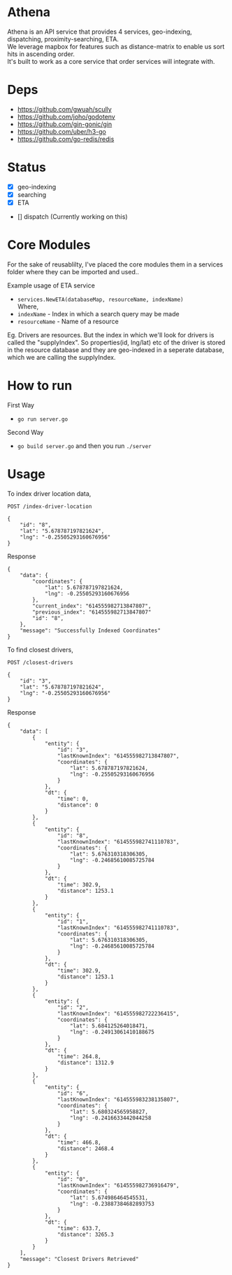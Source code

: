 # Athena

Athena is an API service that provides 4 services, geo-indexing, dispatching, proximity-searching, ETA. <br/>
We leverage mapbox for features such as distance-matrix to enable us sort hits in ascending order. <br/>
It's built to work as a core service that order services will integrate with. <br/>

# Deps
- https://github.com/gwuah/scully
- https://github.com/joho/godotenv
- https://github.com/gin-gonic/gin
- https://github.com/uber/h3-go
- https://github.com/go-redis/redis

# Status

- [x] geo-indexing
- [x] searching
- [x] ETA
- [] dispatch (Currently working on this)

# Core Modules

For the sake of reusablilty, I've placed the core modules them in a services folder where they can be imported and used.. <br/>

Example usage of ETA service

- `services.NewETA(databaseMap, resourceName, indexName)`<br/>
  Where,
- `indexName` - Index in which a search query may be made
- `resourceName` - Name of a resource

Eg. Drivers are resources. But the index in which we'll look for drivers is called the "supplyIndex". So properties(id, lng/lat) etc of the driver is stored in the resource database and they are geo-indexed in a seperate database, which we are calling the supplyIndex.

# How to run

First Way

- `go run server.go`

Second Way

- `go build server.go` and then you run `./server`

# Usage

To index driver location data,

`POST /index-driver-location`

```
{
    "id": "8",
    "lat": "5.678787197821624",
    "lng": "-0.25505293160676956"
}
```

Response

```
{
    "data": {
        "coordinates": {
            "lat": 5.678787197821624,
            "lng": -0.25505293160676956
        },
        "current_index": "614555982713847807",
        "previous_index": "614555982713847807"
        "id": "8",
    },
    "message": "Successfully Indexed Coordinates"
}
```

To find closest drivers,

`POST /closest-drivers`

```
{
    "id": "3",
    "lat": "5.678787197821624",
    "lng": "-0.25505293160676956"
}
```

Response

```
{
    "data": [
        {
            "entity": {
                "id": "3",
                "lastKnownIndex": "614555982713847807",
                "coordinates": {
                    "lat": 5.678787197821624,
                    "lng": -0.25505293160676956
                }
            },
            "dt": {
                "time": 0,
                "distance": 0
            }
        },
        {
            "entity": {
                "id": "8",
                "lastKnownIndex": "614555982741110783",
                "coordinates": {
                    "lat": 5.676310318306305,
                    "lng": -0.24685610085725784
                }
            },
            "dt": {
                "time": 302.9,
                "distance": 1253.1
            }
        },
        {
            "entity": {
                "id": "1",
                "lastKnownIndex": "614555982741110783",
                "coordinates": {
                    "lat": 5.676310318306305,
                    "lng": -0.24685610085725784
                }
            },
            "dt": {
                "time": 302.9,
                "distance": 1253.1
            }
        },
        {
            "entity": {
                "id": "2",
                "lastKnownIndex": "614555982722236415",
                "coordinates": {
                    "lat": 5.684125264018471,
                    "lng": -0.24913061410188675
                }
            },
            "dt": {
                "time": 264.8,
                "distance": 1312.9
            }
        },
        {
            "entity": {
                "id": "6",
                "lastKnownIndex": "614555983238135807",
                "coordinates": {
                    "lat": 5.680324565958827,
                    "lng": -0.2416633442044258
                }
            },
            "dt": {
                "time": 466.8,
                "distance": 2468.4
            }
        },
        {
            "entity": {
                "id": "0",
                "lastKnownIndex": "614555982736916479",
                "coordinates": {
                    "lat": 5.674986464545531,
                    "lng": -0.23887384682893753
                }
            },
            "dt": {
                "time": 633.7,
                "distance": 3265.3
            }
        }
    ],
    "message": "Closest Drivers Retrieved"
}
```
